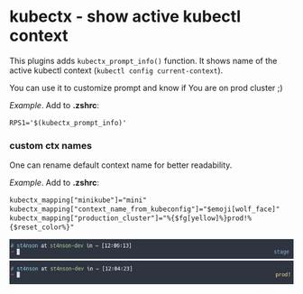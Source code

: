# kubectx - show active kubectl context

This plugins adds ```kubectx_prompt_info()``` function. It shows name of the
active kubectl context (```kubectl config current-context```).

You can use it to customize prompt and know if You are on prod cluster ;)

_Example_. Add to **.zshrc**:

```
RPS1='$(kubectx_prompt_info)'
```

### custom ctx names

One can rename default context name for better readability.

_Example_. Add to **.zshrc**:
```
kubectx_mapping["minikube"]="mini"
kubectx_mapping["context_name_from_kubeconfig"]="$emoji[wolf_face]"
kubectx_mapping["production_cluster"]="%{$fg[yellow]%}prod!%{$reset_color%}"
```

![staging](stage.png)
![production](prod.png)
